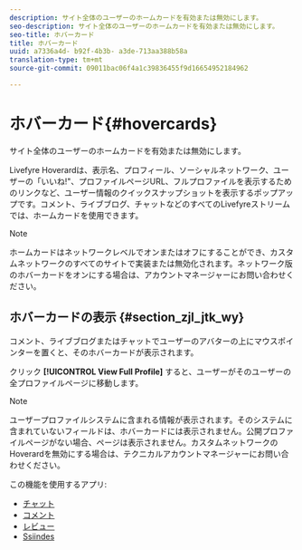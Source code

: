 ```yaml
---
description: サイト全体のユーザーのホームカードを有効または無効にします。
seo-description: サイト全体のユーザーのホームカードを有効または無効にします。
seo-title: ホバーカード
title: ホバーカード
uuid: a7336a4d- b92f-4b3b- a3de-713aa388b58a
translation-type: tm+mt
source-git-commit: 09011bac06f4a1c39836455f9d16654952184962

---
```



# ホバーカード{#hovercards}

サイト全体のユーザーのホームカードを有効または無効にします。

Livefyre Hoverardは、表示名、プロフィール、ソーシャルネットワーク、ユーザーの「いいね!&quot;、プロファイルページURL、フルプロファイルを表示するためのリンクなど、ユーザー情報のクイックスナップショットを表示するポップアップです。コメント、ライブブログ、チャットなどのすべてのLivefyreストリームでは、ホームカードを使用できます。

>[!NOTE]
>
>ホームカードはネットワークレベルでオンまたはオフにすることができ、カスタムネットワークのすべてのサイトで実装または無効化されます。ネットワーク版のホバーカードをオンにする場合は、アカウントマネージャーにお問い合わせください。

## ホバーカードの表示 {#section_zjl_jtk_wy}

コメント、ライブブログまたはチャットでユーザーのアバターの上にマウスポインターを置くと、そのホバーカードが表示されます。

クリック **[!UICONTROL View Full Profile]** すると、ユーザーがそのユーザーの全プロファイルページに移動します。

>[!NOTE]
>
>ユーザープロファイルシステムに含まれる情報が表示されます。そのシステムに含まれていないフィールドは、ホバーカードには表示されません。公開プロファイルページがない場合、ページは表示されません。カスタムネットワークのHoverardを無効にする場合は、テクニカルアカウントマネージャーにお問い合わせください。



この機能を使用するアプリ:

* [チャット](/help/using/c-about-apps/c-chat-app/c-chat-app.md#c_chat_app)
* [コメント](/help/using/c-about-apps/c-comments/c-comments.md)
* [レビュー](/help/using/c-about-apps/c-reviews-app/c-reviews-app.md#c_reviews_app)
* [Ssiindes](/help/using/c-about-apps/c-sidenotes-app/c-sidenotes-app.md#c_sidenotes_app)

